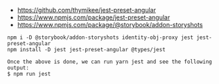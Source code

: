 - https://github.com/thymikee/jest-preset-angular
- https://www.npmjs.com/package/jest-preset-angular
- https://www.npmjs.com/package/@storybook/addon-storyshots

```
npm i -D @storybook/addon-storyshots identity-obj-proxy jest jest-preset-angular
npm install -D jest jest-preset-angular @types/jest
```

```
Once the above is done, we can run yarn jest and see the following output:
$ npm run jest
```
